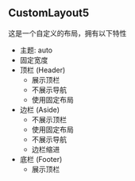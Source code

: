 CustomLayout5
---
这是一个自定义的布局，拥有以下特性

- 主题: auto
- 固定宽度
- 顶栏 (Header)
  - 展示顶栏
  - 不展示导航
  - 使用固定布局
- 边栏 (Aside)
  - 不展示顶栏
  - 使用固定布局
  - 不展示导航
  - 边栏缩进
- 底栏 (Footer)
  - 展示顶栏


